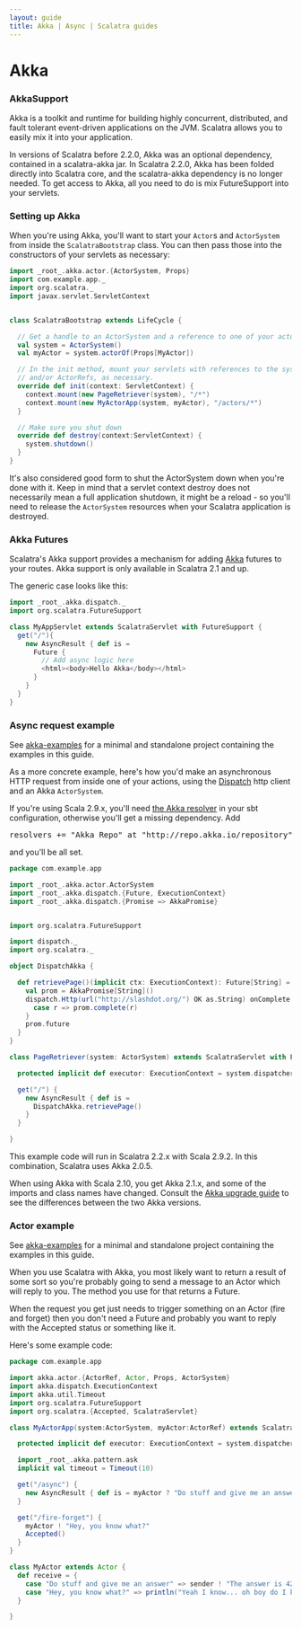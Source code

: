 ```yaml
---
layout: guide
title: Akka | Async | Scalatra guides
---
```


<div class="page-header">
  <h1>Akka</h1>
</div>

### AkkaSupport

Akka is a toolkit and runtime for building highly concurrent, distributed, and
fault tolerant event-driven applications on the JVM. Scalatra allows you to easily
mix it into your application. 

In versions of Scalatra before 2.2.0, Akka was an optional dependency, 
contained in a scalatra-akka jar. In Scalatra 2.2.0, Akka has been 
folded directly into Scalatra core, and the scalatra-akka dependency is no
longer needed. To get access to Akka, all you need to do is mix FutureSupport
into your servlets.

### Setting up  Akka

When you're using Akka, you'll want to start your `Actor`s and `ActorSystem`
from inside the `ScalatraBootstrap` class. You can then pass those into the
constructors of your servlets as necessary:

```scala
import _root_.akka.actor.{ActorSystem, Props}
import com.example.app._
import org.scalatra._
import javax.servlet.ServletContext


class ScalatraBootstrap extends LifeCycle {

  // Get a handle to an ActorSystem and a reference to one of your actors
  val system = ActorSystem()
  val myActor = system.actorOf(Props[MyActor])

  // In the init method, mount your servlets with references to the system
  // and/or ActorRefs, as necessary.
  override def init(context: ServletContext) {
    context.mount(new PageRetriever(system), "/*")
    context.mount(new MyActorApp(system, myActor), "/actors/*")
  }

  // Make sure you shut down
  override def destroy(context:ServletContext) {
    system.shutdown()
  }
}
```

It's also considered good form to shut the ActorSystem down when you're done
with it. Keep in mind that a servlet context destroy does not necessarily mean
a full application shutdown, it might be a reload - so you'll need to release
the `ActorSystem` resources when your Scalatra application is destroyed.


### Akka Futures

Scalatra's Akka support provides a mechanism for adding [Akka][akka]
futures to your routes. Akka support is only available in Scalatra 2.1 and up.

The generic case looks like this:

```scala
import _root_.akka.dispatch._
import org.scalatra.FutureSupport

class MyAppServlet extends ScalatraServlet with FutureSupport {
  get("/"){
    new AsyncResult { def is = 
      Future {
        // Add async logic here
        <html><body>Hello Akka</body></html>
      }
    }
  }
}
```

### Async request example

<div class="alert alert-info">
  <span class="badge badge-info"><i class="icon-flag icon-white"></i></span>
  See
  <a href="{{site.examples}}async/akka-examples">akka-examples</a>
  for a minimal and standalone project containing the examples in this guide.
</div>

As a more concrete example, here's how you'd make an asynchronous HTTP
request from inside one of your actions, using the
[Dispatch](http://dispatch.databinder.net/Dispatch.html) http client and an
Akka `ActorSystem`.

<div class="alert alert-info">
  <span class="badge badge-info"><i class="icon-flag icon-white"></i></span>
  If you're using Scala 2.9.x, you'll need 
  <a href="https://github.com/scalatra/scalatra-website-examples/blob/master/2.2/async/akka-examples/project/build.scala#L24">the Akka resolver</a> 
  in your sbt configuration, otherwise you'll get a missing dependency. Add 
  <pre>resolvers += "Akka Repo" at "http://repo.akka.io/repository",</pre>
  and you'll be all set.
</div>

```scala
package com.example.app

import _root_.akka.actor.ActorSystem
import _root_.akka.dispatch.{Future, ExecutionContext}
import _root_.akka.dispatch.{Promise => AkkaPromise}


import org.scalatra.FutureSupport

import dispatch._
import org.scalatra._

object DispatchAkka {

  def retrievePage()(implicit ctx: ExecutionContext): Future[String] = {
    val prom = AkkaPromise[String]()
    dispatch.Http(url("http://slashdot.org/") OK as.String) onComplete {
      case r => prom.complete(r)
    }
    prom.future
  }
}

class PageRetriever(system: ActorSystem) extends ScalatraServlet with FutureSupport {

  protected implicit def executor: ExecutionContext = system.dispatcher

  get("/") {
    new AsyncResult { def is = 
      DispatchAkka.retrievePage()
    }
  }

}
```

This example code will run in Scalatra 2.2.x with Scala 2.9.2. In this
combination, Scalatra uses Akka 2.0.5. 

When using Akka with Scala 2.10, you get Akka 2.1.x, and some of the imports and class names have changed. Consult the
[Akka upgrade guide](http://doc.akka.io/docs/akka/snapshot/project/migration-guide-2.0.x-2.1.x.html) to see the differences between the two Akka versions.


### Actor example

<div class="alert alert-info">
  <span class="badge badge-info"><i class="icon-flag icon-white"></i></span>
  See
  <a href="{{site.examples}}async/akka-examples">akka-examples</a>
  for a minimal and standalone project containing the examples in this guide.
</div>

When you use Scalatra with Akka, you most likely want to return a result of some sort so you're probably going to send a message to an Actor which will reply to you. The method you use for that returns a Future.

When the request you get just needs to trigger something on an Actor (fire and forget) then you don't need a Future and probably you want to reply with the Accepted status or something like it.

Here's some example code:

```scala
package com.example.app

import akka.actor.{ActorRef, Actor, Props, ActorSystem}
import akka.dispatch.ExecutionContext
import akka.util.Timeout
import org.scalatra.FutureSupport
import org.scalatra.{Accepted, ScalatraServlet}

class MyActorApp(system:ActorSystem, myActor:ActorRef) extends ScalatraServlet with FutureSupport {

  protected implicit def executor: ExecutionContext = system.dispatcher

  import _root_.akka.pattern.ask
  implicit val timeout = Timeout(10)

  get("/async") {
    new AsyncResult { def is = myActor ? "Do stuff and give me an answer" }
  }

  get("/fire-forget") {
    myActor ! "Hey, you know what?"
    Accepted()
  }
}

class MyActor extends Actor {
  def receive = {
    case "Do stuff and give me an answer" => sender ! "The answer is 42"
    case "Hey, you know what?" => println("Yeah I know... oh boy do I know")
  }

}
```

[akka]: http://akka.io/